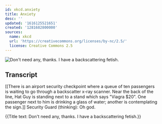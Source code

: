 ```yaml
---
id: xkcd.anxiety
title: Anxiety
desc: ''
updated: '1616125521651'
created: '1281682800000'
sources:
  name: xkcd
  url: 'https://creativecommons.org/licenses/by-nc/2.5/'
  license: Creative Commons 2.5
---
```

![Don't need any, thanks. I have a backscattering fetish.](https://imgs.xkcd.com/comics/anxiety.png)

## Transcript
[[There is an airport security checkpoint where a queue of ten passengers is waiting to go through a backscatter x-ray scanner. Near the back of the line, Hat Guy is standing next to a stand which says "Viagra 
 $20". One passenger next to him is drinking a glass of water; another is contemplating the sign.]]
Security Guard (thinking): Oh god.

{{Title text: Don't need any, thanks. I have a backscattering fetish.}}
